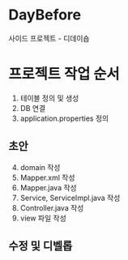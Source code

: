 # DayBefore
사이드 프로젝트 - 디데이숍

# 프로젝트 작업 순서

1. 테이블 정의 및 생성
2. DB 연결
3. application.properties 정의

## 초안 

4. domain 작성
5. Mapper.xml 작성
6. Mapper.java 작성
7. Service, ServiceImpl.java 작성
8. Controller.java 작성
9. view 파일 작성

## 수정 및 디벨롭
